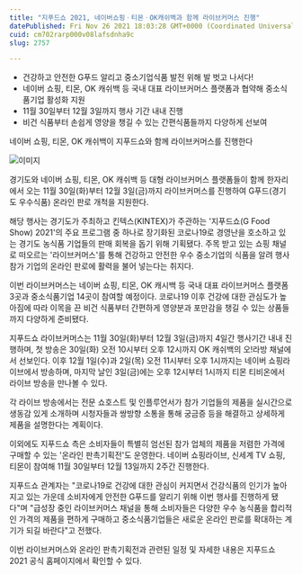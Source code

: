 ```yaml
---
title: "지푸드쇼 2021, 네이버쇼핑ㆍ티몬ㆍOK캐쉬백과 함께 라이브커머스 진행"
datePublished: Fri Nov 26 2021 18:03:28 GMT+0000 (Coordinated Universal Time)
cuid: cm702rarp000v08lafsdnha9c
slug: 2757

---
```



- 건강하고 안전한 G푸드 알리고 중소기업식품 발전 위해 발 벗고 나서다!
- 네이버 쇼핑, 티몬, OK 캐쉬백 등 국내 대표 라이브커머스 플랫폼과 협약해 중소식품기업 활성화 지원
- 11월 30일부터 12월 3일까지 행사 기간 내내 진행
- 비건 식품부터 손쉽게 영양을 챙길 수 있는 간편식품들까지 다양하게 선보여

네이버 쇼핑, 티몬, OK 캐쉬백이 지푸드쇼와 함께 라이브커머스를 진행한다

![이미지](https://cdn.hashnode.com/res/hashnode/image/upload/v1739253717477/79a16e40-592b-4aec-8b26-aabea43a8bfe.jpeg)

경기도와 네이버 쇼핑, 티몬, OK 캐쉬백 등 대형 라이브커머스 플랫폼들이 함께 한자리에서 오는 11월 30일(화)부터 12월 3일(금)까지 라이브커머스를 진행하여 G푸드(경기도 우수식품) 온라인 판로 개척을 지원한다.

해당 행사는 경기도가 주최하고 킨텍스(KINTEX)가 주관하는 '지푸드쇼(G Food Show) 2021'의 주요 프로그램 중 하나로 장기화된 코로나19로 경영난을 호소하고 있는 경기도 농식품 기업들의 판매 회복을 돕기 위해 기획됐다. 주목 받고 있는 쇼핑 채널로 떠오르는 '라이브커머스'를 통해 건강하고 안전한 우수 중소기업의 식품을 알려 행사 참가 기업의 온라인 판로에 활력을 불어 넣는다는 취지다.

이번 라이브커머스는 네이버 쇼핑, 티몬, OK 캐시백 등 국내 대표 라이브커머스 플랫폼 3곳과 중소식품기업 14곳이 참여할 예정이다. 코로나19 이후 건강에 대한 관심도가 높아짐에 따라 이목을 끈 비건 식품부터 간편하게 영양분과 포만감을 챙길 수 있는 상품들까지 다양하게 준비됐다.

지푸드쇼 라이브커머스는 11월 30일(화)부터 12월 3일(금)까지 4일간 행사기간 내내 진행하며, 첫 방송은 30일(화) 오전 10시부터 오후 12시까지 OK 캐쉬백의 오!라방 채널에서 선보인다. 이후 12월 1일(수)과 2일(목) 오전 11시부터 오후 1시까지는 네이버 쇼핑라이브에서 방송하며, 마지막 날인 3일(금)에는 오후 12시부터 1시까지 티몬 티비온에서 라이브 방송을 만나볼 수 있다.

각 라이브 방송에서는 전문 쇼호스트 및 인플루언서가 참가 기업들의 제품을 실시간으로 생동감 있게 소개하며 시청자들과 쌍방향 소통을 통해 궁금증 등을 해결하고 상세하게 제품을 설명한다는 계획이다.

이외에도 지푸드쇼 측은 소비자들이 특별히 엄선된 참가 업체의 제품을 저렴한 가격에 구매할 수 있는 '온라인 판촉기획전'도 운영한다. 네이버 쇼핑라이브, 신세계 TV 쇼핑, 티몬이 참여해 11월 30일부터 12월 13일까지 2주간 진행한다.

지푸드쇼 관계자는 "코로나19로 건강에 대한 관심이 커지면서 건강식품의 인기가 높아지고 있는 가운데 소비자에게 안전한 G푸드를 알리기 위해 이번 행사를 진행하게 됐다"며 "급성장 중인 라이브커머스 채널을 통해 소비자들은 다양한 우수 농식품을 합리적인 가격의 제품을 편하게 구매하고 중소식품기업들은 새로운 온라인 판로를 확대하는 계기가 되길 바란다"고 전했다.

이번 라이브커머스와 온라인 판촉기획전과 관련된 일정 및 자세한 내용은 지푸드쇼 2021 공식 홈페이지에서 확인할 수 있다.